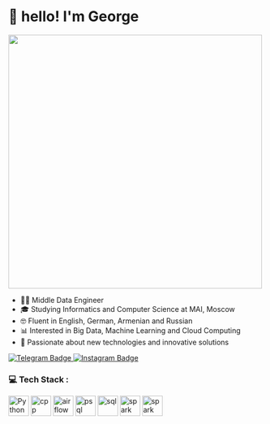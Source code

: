 <html lang="en">
<head>
</head>
<body>
<h1 align="left">
  👋 hello! I'm George
</h1>

<div id="header" align="left">
  <img src="https://media.giphy.com/media/v1.Y2lkPTc5MGI3NjExc2JhOTZyZ2VxZmMwZTd0d2tsejh3ZWh6aDd3dTVpbjh0aDAwbzF3ZiZlcD12MV9pbnRlcm5hbF9naWZfYnlfaWQmY3Q9Zw/r80EUSBT89ZIJwPn5T/giphy.gif" width="500"/>
</div>

  <ul>
      <li>👨‍💻 Middle Data Engineer</li>
      <li>🎓 Studying Informatics and Computer Science at MAI, Moscow</li>
      <li>🤓 Fluent in English, German, Armenian and Russian</li>
      <li>📊 Interested in Big Data, Machine Learning and Cloud Computing</li>
      <li>🚀 Passionate about new technologies and innovative solutions</li>
  </ul>

<div id="badges" align="left">
  <a href="https://t.me/GashmaK">
    <img src="https://img.shields.io/badge/Telegram-blue?style=for-the-badge&logo=telegram&logoColor=white" alt="Telegram Badge"/>
  </a>
  <a href="https://www.instagram.com/jora_cooks">
    <img src="https://img.shields.io/badge/Instagram-black?style=for-the-badge&logo=instagram&logoColor=E4405F" alt="Instagram Badge"/>
  </a>
</div>

### 💻 Tech Stack :
<div>
  <img src="https://cdn.jsdelivr.net/gh/devicons/devicon@latest/icons/python/python-original.svg" title="Python" alt="Python" width="40" height="40"/>
  <img src="https://cdn.jsdelivr.net/gh/devicons/devicon@latest/icons/cplusplus/cplusplus-original.svg" title="cpp" alt="cpp" width="40" height="40"/>
  <img src="https://cdn.jsdelivr.net/gh/devicons/devicon@latest/icons/apacheairflow/apacheairflow-original.svg" title="airflow" alt="airflow" width="40" height="40"/>
  <img src="https://cdn.jsdelivr.net/gh/devicons/devicon@latest/icons/postgresql/postgresql-original.svg" title="psql" alt="psql" width="40" height="40"/>
  <img src="https://cdn.jsdelivr.net/gh/devicons/devicon@latest/icons/azuresqldatabase/azuresqldatabase-original.svg" alt="sql" width="40" height="40"/>    
  <img src="https://cdn.jsdelivr.net/gh/devicons/devicon@latest/icons/apachespark/apachespark-original.svg" title="spark" alt="spark" width="40" height="40"/>
  <img src="https://seeklogo.com/images/D/dbt-logo-500AB0BAA7-seeklogo.com.png" title="spark" alt="spark" width="40" height="40"/>
</div>

</body>
</html>
